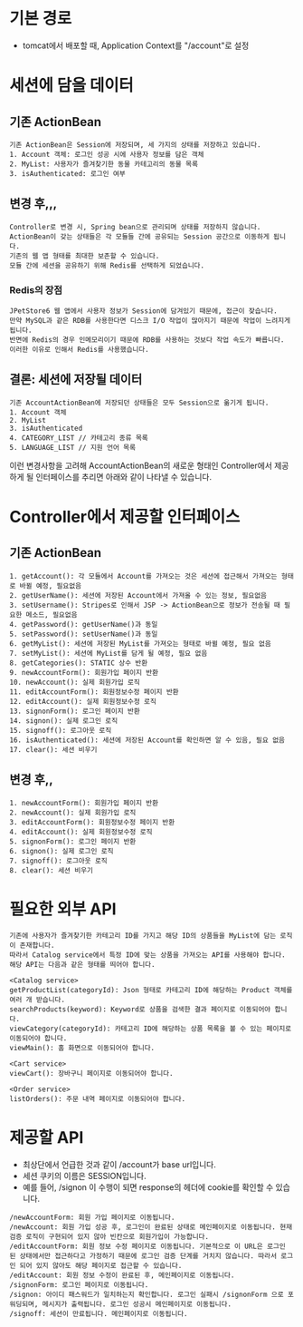# 기본 경로
- tomcat에서 배포할 때, Application Context를 "/account"로 설정
# 세션에 담을 데이터
## 기존 ActionBean
```
기존 ActionBean은 Session에 저장되며, 세 가지의 상태를 저장하고 있습니다.
1. Account 객체: 로그인 성공 시에 사용자 정보를 담은 객체
2. MyList: 사용자가 즐겨찾기한 동물 카테고리의 동물 목록
3. isAuthenticated: 로그인 여부
```

## 변경 후,,,
```
Controller로 변경 시, Spring bean으로 관리되며 상태를 저장하지 않습니다.
ActionBean이 갖는 상태들은 각 모듈들 간에 공유되는 Session 공간으로 이동하게 됩니다.
기존의 웹 앱 형태를 최대한 보존할 수 있습니다.
모듈 간에 세션을 공유하기 위해 Redis를 선택하게 되었습니다.
```

### Redis의 장점
```
JPetStore6 웹 앱에서 사용자 정보가 Session에 담겨있기 때문에, 접근이 잦습니다.
만약 MySQL과 같은 RDB를 사용한다면 디스크 I/O 작업이 많아지기 때문에 작업이 느려지게 됩니다.
반면에 Redis의 경우 인메모리이기 때문에 RDB를 사용하는 것보다 작업 속도가 빠릅니다.
이러한 이유로 인해서 Redis를 사용했습니다.
```

## 결론: 세션에 저장될 데이터
```
기존 AccountActionBean에 저장되던 상태들은 모두 Session으로 옮기게 됩니다.
1. Account 객체
2. MyList
3. isAuthenticated
4. CATEGORY_LIST // 카테고리 종류 목록
5. LANGUAGE_LIST // 지원 언어 목록
```
이런 변경사항을 고려해 AccountActionBean의 새로운 형태인 Controller에서 제공하게 될 인터페이스를 추리면 아래와 같이 나타낼 수 있습니다.

# Controller에서 제공할 인터페이스
## 기존 ActionBean
```
1. getAccount(): 각 모듈에서 Account를 가져오는 것은 세션에 접근해서 가져오는 형태로 바뀔 예정, 필요없음
2. getUserName(): 세션에 저장된 Account에서 가져올 수 있는 정보, 필요없음
3. setUsername(): Stripes로 인해서 JSP -> ActionBean으로 정보가 전송될 때 필요한 메소드, 필요없음
4. getPassword(): getUserName()과 동일
5. setPassword(): setUserName()과 동일
6. getMyList(): 세션에 저장된 MyList를 가져오는 형태로 바뀔 예정, 필요 없음
7. setMyList(): 세션에 MyList를 담게 될 예정, 필요 없음
8. getCategories(): STATIC 상수 반환
9. newAccountForm(): 회원가입 페이지 반환
10. newAccount(): 실제 회원가입 로직
11. editAccountForm(): 회원정보수정 페이지 반환
12. editAccount(): 실제 회원정보수정 로직
13. signonForm(): 로그인 페이지 반환
14. signon(): 실제 로그인 로직
15. signoff(): 로그아웃 로직
16. isAuthenticated(): 세션에 저장된 Account를 확인하면 알 수 있음, 필요 없음
17. clear(): 세션 비우기
```

## 변경 후,,
```
1. newAccountForm(): 회원가입 페이지 반환
2. newAccount(): 실제 회원가입 로직
3. editAccountForm(): 회원정보수정 페이지 반환
4. editAccount(): 실제 회원정보수정 로직
5. signonForm(): 로그인 페이지 반환
6. signon(): 실제 로그인 로직
7. signoff(): 로그아웃 로직
8. clear(): 세션 비우기
```

# 필요한 외부 API
```
기존에 사용자가 즐겨찾기한 카테고리 ID를 가지고 해당 ID의 상품들을 MyList에 담는 로직이 존재합니다.
따라서 Catalog service에서 특정 ID에 맞는 상품을 가져오는 API를 사용해야 합니다.
해당 API는 다음과 같은 형태를 띄어야 합니다.

<Catalog service>
getProductList(categoryId): Json 형태로 카테고리 ID에 해당하는 Product 객체를 여러 개 받습니다.
searchProducts(keyword): Keyword로 상품을 검색한 결과 페이지로 이동되어야 합니다.
viewCategory(categoryId): 카테고리 ID에 해당하는 상품 목록을 볼 수 있는 페이지로 이동되어야 합니다.
viewMain(): 홈 화면으로 이동되어야 합니다.

<Cart service>
viewCart(): 장바구니 페이지로 이동되어야 합니다.

<Order service>
listOrders(): 주문 내역 페이지로 이동되어야 합니다.
```

# 제공할 API
- 최상단에서 언급한 것과 같이 /account가 base url입니다.
- 세션 쿠키의 이름은 SESSION입니다.
- 예를 들어, /signon 이 수행이 되면 response의 헤더에 cookie를 확인할 수 있습니다.
```
/newAccountForm: 회원 가입 페이지로 이동됩니다.
/newAccount: 회원 가입 성공 후, 로그인이 완료된 상태로 메인페이지로 이동됩니다. 현재 검증 로직이 구현되어 있지 않아 빈칸으로 회원가입이 가능합니다.
/editAccountForm: 회원 정보 수정 페이지로 이동됩니다. 기본적으로 이 URL은 로그인 된 상태에서만 접근하다고 가정하기 때문에 로그인 검증 단계를 거치지 않습니다. 따라서 로그인 되어 있지 않아도 해당 페이지로 접근할 수 있습니다.
/editAccount: 회원 정보 수정이 완료된 후, 메인페이지로 이동됩니다.
/signonForm: 로그인 페이지로 이동됩니다.
/signon: 아이디 패스워드가 일치하는지 확인합니다. 로그인 실패시 /signonForm 으로 포워딩되며, 메시지가 출력됩니다. 로그인 성공시 메인페이지로 이동됩니다.
/signoff: 세션이 만료됩니다. 메인페이지로 이동됩니다.
```